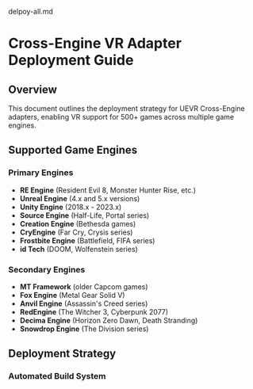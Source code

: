 delpoy-all.md

# Cross-Engine VR Adapter Deployment Guide

## Overview
This document outlines the deployment strategy for UEVR Cross-Engine adapters, enabling VR support for 500+ games across multiple game engines.

## Supported Game Engines

### Primary Engines
- **RE Engine** (Resident Evil 8, Monster Hunter Rise, etc.)
- **Unreal Engine** (4.x and 5.x versions)
- **Unity Engine** (2018.x - 2023.x)
- **Source Engine** (Half-Life, Portal series)
- **Creation Engine** (Bethesda games)
- **CryEngine** (Far Cry, Crysis series)
- **Frostbite Engine** (Battlefield, FIFA series)
- **id Tech** (DOOM, Wolfenstein series)

### Secondary Engines
- **MT Framework** (older Capcom games)
- **Fox Engine** (Metal Gear Solid V)
- **Anvil Engine** (Assassin's Creed series)
- **RedEngine** (The Witcher 3, Cyberpunk 2077)
- **Decima Engine** (Horizon Zero Dawn, Death Stranding)
- **Snowdrop Engine** (The Division series)

## Deployment Strategy

### Automated Build System

